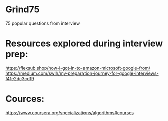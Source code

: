 # Grind75
75 popular questions from interview

# Resources explored during interview prep:
https://flexsub.shop/how-i-got-in-to-amazon-microsoft-google-from/ </br>
https://medium.com/swlh/my-preparation-journey-for-google-interviews-f41e2dc3cdf9

# Cources:
https://www.coursera.org/specializations/algorithms#courses
